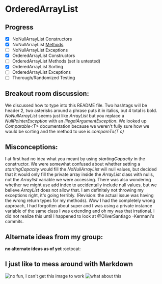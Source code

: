 # OrderedArrayList

## Progress
- [x] NoNullArrayList Constructors
- [x] NoNullArrayList [Methods](https://www.youtube.com/watch?v=l5aZJBLAu1E)
- [ ] NoNullArrayList Exceptions
- [x] OrderedArrayList Constructors
- [ ] OrderedArrayList Methods (set is untested)
- [x] OrderedArrayList Sorting
- [ ] OrderedArrayList Exceptions
- [ ] Thorough/Randomized Testing

## Breakout room discussion:
We discussed how to type into this README file.
Two hashtags will be header 2, two asterisks around a phrase puts it in italics, but 4 total is bold.
*NoNullArrayList* seems just like *ArrayList* but you replace a *NullPointerException* with an *IllegalArgumentException*.
We looked up *Comparable\<T\>* documentation because we weren't fully sure how we would be sorting and the method to use is *compareTo(T o)*

## Misconceptions:
I at first had no idea what you meant by using *startingCapacity* in the constructor.
We were somewhat confused about whether setting a *startingCapacity* would fill the *NoNullArrayList* will null values, but decided that it would only fill the private array inside the *ArrayList* class with nulls, not the *Arraylist* variable we were accessing.
There was also wondering whether we might use add index to accidentally include null values, but we believe *ArrayList* does not allow that.
I am definitely not throwing my exceptions right, it's going terribly. (Revision: the actual issue was having the wrong return types for my methods).
Wow I had the completely wrong approach, I had forgotten about super and I was using a private instance variable of the same class I was extending and oh my was that irrational. I did not realize this until I happened to look at @OliverSantiago -Kermani's commits.

## Alternate ideas from my group:
**no alternate ideas as of yet** :octocat:

## I just like to mess around with Markdown
![no fun, I can't get this image to work](https://encrypted-tbn0.gstatic.com/images?q=tbn:ANd9GcQ_2fK04BdwLjEd6LW1cIJD7L-TG9wYbk8i0g&usqp=CAU)
![what about this](https://www.australianwildlife.org/wp-content/uploads/2019/03/Northern-Brown-Bandicoot-%C2%A9-AWC.png)

